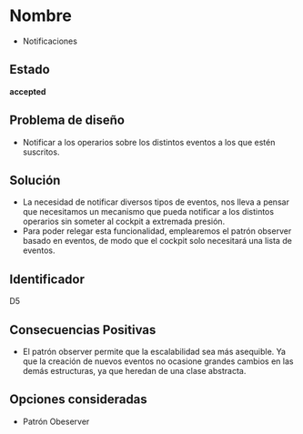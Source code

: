 # Nombre
* Notificaciones

## Estado
**accepted**

## Problema de diseño 

* Notificar a los operarios sobre los distintos eventos a los que estén suscritos.  

## Solución
* La necesidad de notificar diversos tipos de eventos, nos lleva a pensar que necesitamos un mecanismo que pueda notificar a los distintos operarios sin someter al cockpit a extremada presión.
* Para poder relegar esta funcionalidad, emplearemos el patrón observer basado en eventos, de modo que el cockpit solo necesitará una lista de eventos. 

 

## Identificador 
D5

## Consecuencias Positivas 
* El patrón observer permite que la escalabilidad sea más asequible. Ya que la creación de nuevos eventos no ocasione grandes cambios en las demás estructuras, ya que heredan de una clase abstracta.

## Opciones consideradas  

* Patrón Obeserver 
